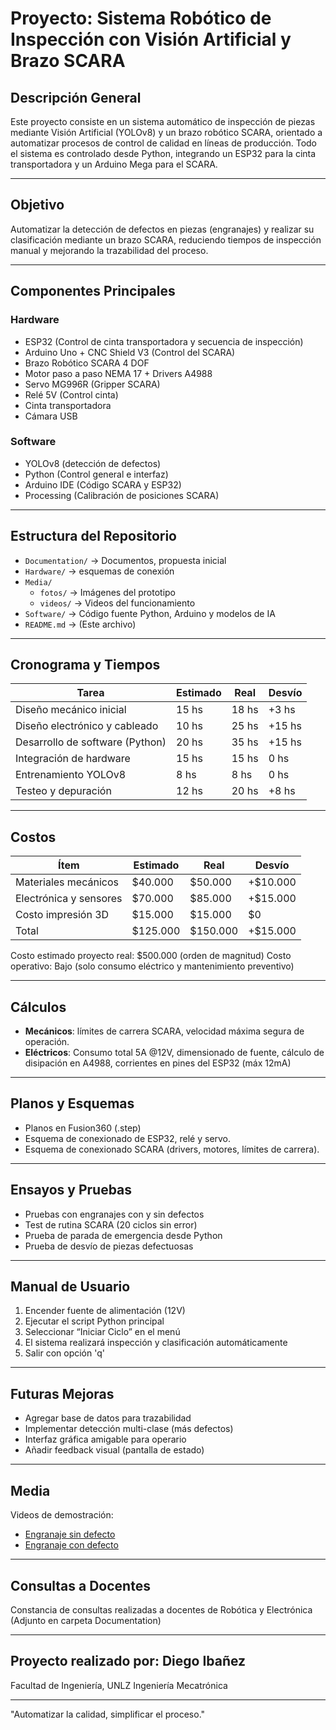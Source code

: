 # Proyecto: Sistema Robótico de Inspección con Visión Artificial y Brazo SCARA

##  Descripción General
Este proyecto consiste en un sistema automático de inspección de piezas mediante Visión Artificial (YOLOv8) y un brazo robótico SCARA, orientado a automatizar procesos de control de calidad en líneas de producción. Todo el sistema es controlado desde Python, integrando un ESP32 para la cinta transportadora y un Arduino Mega para el SCARA.

---

##  Objetivo
Automatizar la detección de defectos en piezas (engranajes) y realizar su clasificación mediante un brazo SCARA, reduciendo tiempos de inspección manual y mejorando la trazabilidad del proceso.

---

##  Componentes Principales
### Hardware
- ESP32 (Control de cinta transportadora y secuencia de inspección)
- Arduino Uno + CNC Shield V3 (Control del SCARA)
- Brazo Robótico SCARA 4 DOF
- Motor paso a paso NEMA 17 + Drivers A4988
- Servo MG996R (Gripper SCARA)
- Relé 5V (Control cinta)
- Cinta transportadora
- Cámara USB

### Software
- YOLOv8 (detección de defectos)
- Python (Control general e interfaz)
- Arduino IDE (Código SCARA y ESP32)
- Processing (Calibración de posiciones SCARA)

---

##  Estructura del Repositorio
- `Documentation/` → Documentos, propuesta inicial
- `Hardware/` →  esquemas de conexión
- `Media/`
  - `fotos/` → Imágenes del prototipo
  - `videos/` → Videos del funcionamiento
- `Software/` → Código fuente Python, Arduino y modelos de IA
- `README.md` → (Este archivo)

---

##  Cronograma y Tiempos
| Tarea                                | Estimado | Real   | Desvío |
|--------------------------------------|----------|--------|--------|
| Diseño mecánico inicial              | 15 hs    | 18 hs  | +3 hs  |
| Diseño electrónico y cableado        | 10 hs    | 25 hs  | +15 hs  |
| Desarrollo de software (Python)      | 20 hs    | 35 hs  | +15 hs  |
| Integración de hardware              | 15 hs    | 15 hs  | 0 hs   |
| Entrenamiento YOLOv8                 | 8 hs     | 8 hs   | 0 hs   |
| Testeo y depuración                  | 12 hs    | 20 hs  | +8 hs  |

---

##  Costos
| Ítem                         | Estimado | Real     | Desvío   |
|------------------------------|----------|----------|----------|
| Materiales mecánicos          | $40.000  | $50.000  | +$10.000  |
| Electrónica y sensores        | $70.000  | $85.000  | +$15.000  |
| Costo impresión 3D            | $15.000  | $15.000  | $0       |
| Total                        | $125.000  | $150.000  | +$15.000  |

Costo estimado proyecto real: $500.000 (orden de magnitud)
Costo operativo: Bajo (solo consumo eléctrico y mantenimiento preventivo)

---

##  Cálculos
- **Mecánicos**:  límites de carrera SCARA, velocidad máxima segura de operación.
- **Eléctricos**: Consumo total 5A @12V, dimensionado de fuente, cálculo de disipación en A4988, corrientes en pines del ESP32 (máx 12mA)

---

##  Planos y Esquemas
- Planos en Fusion360 (.step)
- Esquema de conexionado de ESP32, relé y servo.
- Esquema de conexionado SCARA (drivers, motores, límites de carrera).

---

##  Ensayos y Pruebas
- Pruebas con engranajes con y sin defectos
- Test de rutina SCARA (20 ciclos sin error)
- Prueba de parada de emergencia desde Python
- Prueba de desvío de piezas defectuosas

---

##  Manual de Usuario
1. Encender fuente de alimentación (12V)
2. Ejecutar el script Python principal
3. Seleccionar “Iniciar Ciclo” en el menú
4. El sistema realizará inspección y clasificación automáticamente
5. Salir con opción 'q'

---

##  Futuras Mejoras
- Agregar base de datos para trazabilidad
- Implementar detección multi-clase (más defectos)
- Interfaz gráfica amigable para operario
- Añadir feedback visual (pantalla de estado)

---

##  Media
Videos de demostración:
- [Engranaje sin defecto](https://youtube.com/shorts/1ZNBOIqG2KE)
- [Engranaje con defecto](https://youtube.com/shorts/WU-7bY1HUUE)

---

##  Consultas a Docentes
Constancia de consultas realizadas a docentes de Robótica y Electrónica (Adjunto en carpeta Documentation)

---

##  Proyecto realizado por: Diego Ibañez
Facultad de Ingeniería, UNLZ
Ingeniería Mecatrónica

---

"Automatizar la calidad, simplificar el proceso."


